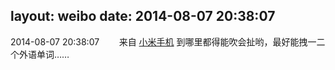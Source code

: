 layout: weibo
date: 2014-08-07 20:38:07
---
2014-08-07 20:38:07  &nbsp;&nbsp;&nbsp;&nbsp;&nbsp;&nbsp; 来自 <a href="http://app.weibo.com/t/feed/22zMnn" rel="nofollow">小米手机</a>
到哪里都得能吹会扯哟，最好能拽一二个外语单词…… ​​​
